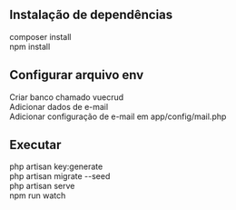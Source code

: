 ## Instalação de dependências

composer install  
npm install  

## Configurar arquivo env

Criar banco chamado vuecrud  
Adicionar dados de e-mail  
Adicionar configuração de e-mail em app/config/mail.php   

## Executar 

php artisan key:generate  
php artisan migrate --seed  
php artisan serve  
npm run watch  
